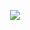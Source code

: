 <!-- ### Hi there 👋--!>

<!--
**botayhard/botayhard** is a ✨ _special_ ✨ repository because its `README.md` (this file) appears on your GitHub profile.

Here are some ideas to get you started:

- 🔭 I’m currently working on ...
- 🌱 I’m currently learning ...
- 👯 I’m looking to collaborate on ...
- 🤔 I’m looking for help with ...
- 💬 Ask me about ...
- 📫 How to reach me: ...
- 😄 Pronouns: ...
- ⚡ Fun fact: ...
-->
<p align="center">
  <a href="#">
    <img src="https://github-readme-stats.vercel.app/api?username=botayhard&show_icons=true&count_private=true&theme=synthwave">
  </a>
</p>
